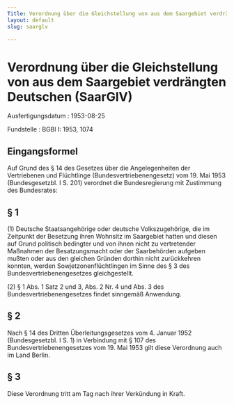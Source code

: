 ```yaml
---
Title: Verordnung über die Gleichstellung von aus dem Saargebiet verdrängten Deutschen
layout: default
slug: saarglv

---
```


# Verordnung über die Gleichstellung von aus dem Saargebiet verdrängten Deutschen (SaarGlV)

Ausfertigungsdatum
:   1953-08-25

Fundstelle
:   BGBl I: 1953, 1074



## Eingangsformel

Auf Grund des § 14 des Gesetzes über die Angelegenheiten der
Vertriebenen und Flüchtlinge (Bundesvertriebenengesetz) vom 19. Mai
1953 (Bundesgesetzbl. I S. 201) verordnet die Bundesregierung mit
Zustimmung des Bundesrates:


## § 1

(1) Deutsche Staatsangehörige oder deutsche Volkszugehörige, die im
Zeitpunkt der Besetzung ihren Wohnsitz im Saargebiet hatten und diesen
auf Grund politisch bedingter und von ihnen nicht zu vertretender
Maßnahmen der Besatzungsmacht oder der Saarbehörden aufgeben mußten
oder aus den gleichen Gründen dorthin nicht zurückkehren konnten,
werden Sowjetzonenflüchtlingen im Sinne des § 3 des
Bundesvertriebenengesetzes gleichgestellt.

(2) § 1 Abs. 1 Satz 2
und 3,              Abs. 2 Nr. 4 und Abs. 3 des
Bundesvertriebenengesetzes findet sinngemäß Anwendung.


## § 2

Nach § 14 des Dritten Überleitungsgesetzes vom 4. Januar 1952
(Bundesgesetzbl. I S. 1) in Verbindung mit § 107 des
Bundesvertriebenengesetzes vom 19. Mai 1953 gilt diese Verordnung auch
im Land Berlin.


## § 3

Diese Verordnung tritt am Tag nach ihrer Verkündung in Kraft.

